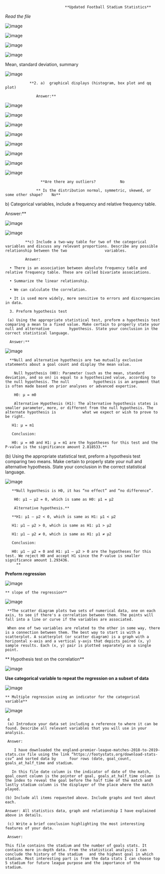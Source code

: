 
                               **Updated Football Stadium Statistics**

*Read the file*

![image](https://user-images.githubusercontent.com/81826902/113459282-a4daa400-9432-11eb-9dfa-e7d4d628bbbd.png)

![image](https://user-images.githubusercontent.com/81826902/113459302-b459ed00-9432-11eb-9fa4-d3eb1903f6e4.png)

![image](https://user-images.githubusercontent.com/81826902/113459309-ba4fce00-9432-11eb-9f27-77073ac32e75.png)

![image](https://user-images.githubusercontent.com/81826902/113459324-c3d93600-9432-11eb-92c0-50d954facfde.png)

Mean, standard deviation, summary

![image](https://user-images.githubusercontent.com/81826902/113459329-c8055380-9432-11eb-9890-f54335d3b7f4.png)

               **2.	a)  graphical displays (histogram, box plot and qq plot)

                  Answer:**

![image](https://user-images.githubusercontent.com/81826902/113462700-d4dc7400-943f-11eb-9f8f-6d5bb8aa4096.png)

![image](https://user-images.githubusercontent.com/81826902/113462715-e291f980-943f-11eb-9b15-1ad47e89b7f5.png)

![image](https://user-images.githubusercontent.com/81826902/113459334-cd629e00-9432-11eb-9fb6-12697aa2669c.png)

![image](https://user-images.githubusercontent.com/81826902/113459337-d0f62500-9432-11eb-9da4-c853474f4c61.png)

![image](https://user-images.githubusercontent.com/81826902/113462143-246d7080-943d-11eb-9a90-6842306b64a8.png)

![image](https://user-images.githubusercontent.com/81826902/113462148-2b947e80-943d-11eb-85fc-d86052d896ad.png)


![image](https://user-images.githubusercontent.com/81826902/113459358-ec613000-9432-11eb-9f2f-d2286bdfd78b.png)

![image](https://user-images.githubusercontent.com/81826902/113459362-ef5c2080-9432-11eb-8967-0a94d3594984.png)

                    **Are there any outliers?           No

                  ** Is the distribution normal, symmetric, skewed, or some other shape?    No**



                 
b) Categorical variables, include a frequency and relative frequency table.

   Answer:**

![image](https://user-images.githubusercontent.com/81826902/113459398-0733a480-9433-11eb-88bd-32af7ca6f46e.png)

![image](https://user-images.githubusercontent.com/81826902/113459422-14e92a00-9433-11eb-8a21-bf1bef3b0b78.png)

             **c) Include a two-way table for two of the categorical variables and discuss any relevant proportions. Describe any possible relationship between the two                 variables. 

             Answer:

      •	There is an association between absolute frequency table and relative frequency table. These are called bivariate associations.

      •	Summarize the linear relationship.

      •	We can calculate the correlation.

      •	It is used more widely, more sensitive to errors and discrepancies in data.

      3. Preform hypothesis test

     (a) Using the appropriate statistical test, preform a hypothesis test comparing a mean to a fixed value. Make certain to properly state your null and alternative         hypothesis. State your conclusion in the correct statistical language.

      Answer:**

![image](https://user-images.githubusercontent.com/81826902/113459601-a5c00580-9433-11eb-8038-5ed3f01cfb80.png)

      **Null and alternative hypothesis are two mutually exclusive statements about a goal count and display the mean value.

        Null hypothesis (H0): Parameter (such as the mean, standard deviation, and so on) is equal to a hypothesized value, according to the null hypothesis. The null           hypothesis is an argument that is often made based on prior analyses or advanced expertise.

        H0: μ = m0

        Alternative Hypothesis (H1): The alternative hypothesis states is smaller parameter, more, or different from the null hypothesis. The alternate hypothesis is            what we expect or wish to prove to be right.

       H1: μ = m1

       Conclusion:

       H0: μ = m0 and H1: μ = m1 are the hypotheses for this test and the P-value is the significance amount 2.818533.**

      
      
      
  (b) Using the appropriate statistical test, preform a hypothesis test comparing two means. Make certain to properly state your null and alternative hypothesis.           State your conclusion in the correct statistical language.

![image](https://user-images.githubusercontent.com/81826902/113459658-bf614d00-9433-11eb-9c53-b07842a38b21.png)

       **Null hypothesis is H0, it has “no effect” and “no difference”.

        H0: μ1 – μ2 = 0, which is same as H0: μ1 = μ2

        Alternative hypothesis.**

       **H1: μ1 – μ2 < 0, which is same as H1: μ1 < μ2

       H1: μ1 – μ2 > 0, which is same as H1: μ1 > μ2

       H1: μ1 – μ2 ≠ 0, which is same as H1: μ1 ≠ μ2

       Conclusion:

       H0: μ1 – μ2 = 0 and H1: μ1 – μ2 > 0 are the hypotheses for this test. We reject H0 and accept H1 since the P-value is smaller significance amount 1.293436.
         **
	 
	 
      
   **Preform regression**


![image](https://user-images.githubusercontent.com/81826902/113465532-59d08900-9452-11eb-8eeb-9bfac0433dd1.png)

    ** slope of the regression**

![image](https://user-images.githubusercontent.com/81826902/113465770-56d69800-9454-11eb-8ff5-abf3e63e3f3a.png)



     **The scatter diagram plots two sets of numerical data, one on each axis, to see if there's a correlation between them. The points will fall into a line or curve if the variables are associated.

     When one of two variables are related to the other in some way, there is a connection between them. The best way to start is with a scatterplot. A scatterplot (or scatter diagram) is a graph with a horizontal x-axis and a vertical y-axis that depicts paired (x, y) sample results. Each (x, y) pair is plotted separately as a single point.
    
    
     
     
   ** Hypothesis test on the correlation**
     
    
  ![image](https://user-images.githubusercontent.com/81826902/113467740-9efcb700-9462-11eb-9c2b-ec510fcf1451.png)

         
  
 **Use categorical variable to repeat the regression on a subset of data**
     
 ![image](https://user-images.githubusercontent.com/81826902/113467047-124ffa00-945e-11eb-82bb-458c35b2dd3a.png)

 
    ** Multiple regression using an indicator for the categorical variable**

![image](https://user-images.githubusercontent.com/81826902/113467040-06fcce80-945e-11eb-93c0-b731a374ca39.png)


     4
     (a) Introduce your data set including a reference to where it can be found. Describe all relevant variables that you will use in your analysis.

     Answer:

        I have downloaded the england-premier-league-matches-2018-to-2019-stats.csv file using the link “https://footystats.org/download-stats-csv” and sorted data by  	four rows (date, goal_count, goals_at_half_time and stadium.
 
       In this file date column is the indicator of date of the match, goal_count column is the pointer of goal, goals_at_half_time column is the index to reveal the goal before the half time of the match and lastly stadium column is the displayer of the place where the match played.

    (b) Include all items requested above. Include graphs and text about each.

	Answer: All statistics data, graph and relationship I have explained above in details.

     (c) Write a brief conclusion highlighting the most interesting features of your data.

     Answer: 

    This file contains the stadium and the number of goals stats. It contains more in-depth data. From the statistical analysis I can conclude the history of the stadium 	and the highest goal in which stadium. Most interesting part is from the data stats I can choose top 5 stadium for future league purpose and the importance of the  	stadium.


